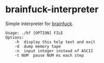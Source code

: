 # brainfuck-interpreter

Simple interpreter for [brainfuck](https://en.wikipedia.org/wiki/Brainfuck).

```
Usage: ./bf [OPTION] FILE
Options:
	-h 	display this help text and exit
	-d 	dump memory tape
	-n 	input integer instead of ASCII
	-t NUM 	pause NUM ms each step
```
